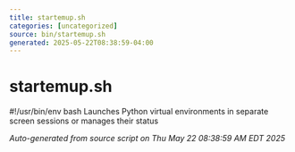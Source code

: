 ```yaml
---
title: startemup.sh
categories: [uncategorized]
source: bin/startemup.sh
generated: 2025-05-22T08:38:59-04:00
---
```


# startemup.sh

#!/usr/bin/env bash
Launches Python virtual environments in separate screen sessions or manages their status

_Auto-generated from source script on Thu May 22 08:38:59 AM EDT 2025_
